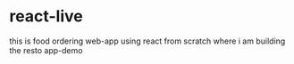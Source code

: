 # react-live
this is food ordering web-app using react from scratch where i am building the resto app-demo

